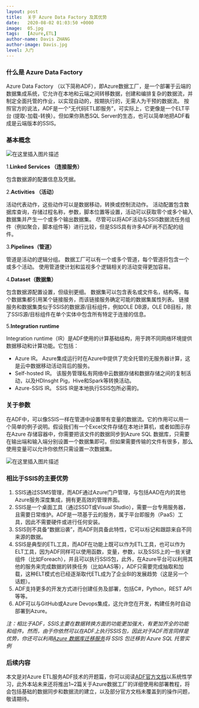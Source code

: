 ```yaml
---
layout: post
title:  关于 Azure Data Factory 及其优势
date:   2020-08-02 01:03:50 +0000
image:  05.jpg
tags:   [Azure,ETL]
author-name: Davis ZHANG
author-image: Davis.jpg
level: 入门
---
```


### 什么是 Azure Data Factory

Azure Data Factory （以下简称ADF），即Azure数据工厂，是一个部署于云端的数据集成系统，它允许在本地和云端之间转移数据，创建和编排复杂的数据流，并制定全面托管的作业，以实现自动的，按期执行的，无需人为干预的数据流。 按照官方的说法，ADF是一个“无代码ETL即服务”，可实际上，它更像是一个ELT平台 (提取-加载-转换）。但如果你熟悉SQL Server的生态，也可以简单地把ADF看成是云端版本的SSIS。


### 基本概念

![在这里插入图片描述](https://img-blog.csdnimg.cn/20200729233509210.png?x-oss-process=image/watermark,type_ZmFuZ3poZW5naGVpdGk,shadow_10,text_RC1CSSB8IERhdmlzIG9uIEJJ,size_16,color_FFFFFF,t_70)


1.**Linked Services （连接服务）**

包含数据源的配置信息及凭据。

2.**Activities （活动）**

活动代表动作，这些动作可以是数据移动，转换或控制流动作。 活动配置包含数据库查询，存储过程名称，参数，脚本位置等设置，活动可以获取零个或多个输入数据集并产生一个或多个输出数据集。 尽管可以将ADF活动与SSIS数据流任务组件（例如聚合，脚本组件等）进行比较，但是SSIS具有许多ADF尚不匹配的组件。

3.**Pipelines（管道）**

管道是活动的逻辑分组。 数据工厂可以有一个或多个管道，每个管道将包含一个或多个活动。 使用管道使计划和监视多个逻辑相关的活动变得更加容易。

4.**Dataset（数据集）**

包含数据源配置设置，但级别更细。 数据集可以包含表名或文件名，结构等。每个数据集都引用某个链接服务，而该链接服务确定可能的数据集属性列表。 链接服务和数据集类似于SSIS的数据源/目标组件，例如OLE DB源，OLE DB目标，除了SSIS源/目标组件在单个实体中包含所有特定于连接的信息。

5.**Integration runtime**

Integration runtime（IR）是ADF使用的计算基础结构，用于跨不同网络环境提供数据移动和计算功能。它包括：
   - Azure IR。 Azure集成运行时在Azure中提供了完全托管的无服务器计算，这是云中数据移动活动背后的服务。
   - Self-hosted IR。 该服务管理私有网络中云数据存储和数据存储之间的复制活动，以及HDInsght Pig，Hive和Spark等转换活动。
   - Azure-SSIS IR。 SSIS IR是本地执行SSIS包所必需的。


### 关于参数

在ADF中，可以像SSIS一样在管道中设置带有变量的数据流。它的作用可以用一个简单的例子说明。假设我们有一个Excel文件存储在本地计算机，或者如图示存在Azure 存储容器中，你需要把该文件的数据同步到Azure SQL 数据库，只需要在输出端和输入端分别设置一个数据集即可。但如果需要传输的文件有很多，那么使用变量可以允许你依然只需设置一次数据集。

![在这里插入图片描述](https://img-blog.csdnimg.cn/20200729233632645.png?x-oss-process=image/watermark,type_ZmFuZ3poZW5naGVpdGk,shadow_10,text_RC1CSSB8IERhdmlzIG9uIEJJ,size_16,color_FFFFFF,t_70)

### 相比于SSIS的主要优势

 1. SSIS通过SSMS管理，而ADF通过Azure门户管理，与包括AAD在内的其他Azure服务深度集成，拥有更高效的管理界面。
 2. SSIS是一个桌面工具（通过SSDT或Visual Studio），需要一台专用服务器，且需要日常维护。ADF是一项基于云的服务，属于平台即服务（PaaS）工具，因此不需要硬件或进行任何安装。 
 3. SSIS则不具备“数据沿袭”，而ADF则具备此特性，它可以标记和跟踪来自不同来源的数据。 
 4. SSIS是典型的ETL工具，而ADF在功能上既可以作为ETL工具，也可以作为ELT工具，因为ADF同样可以使用函数，变量，参数，以及SSIS上的一些关键组件（比如Foreach），并且可以执行SSIS包，此外，在Azure平台可以利用其他的服务来完成数据的转换任务（比如AAS等），ADF只需要完成抽取和加载，这种ELT模式也已经逐渐取代ETL成为了企业BI的发展趋势（这是另一个话题）。
 5. ADF支持更多的开发方式进行创建任务及部署，包括C#，Python，REST API等等。
 6. ADF可以与GitHub或Azure Devops集成，这允许您在开发，构建任务时自动部署到Azure。
 
 *注：相比于ADF，SSIS主要在数据转换方面的功能更加强大，有更加齐全的功能和组件。然而，由于你依然可以在ADF上执行SSIS包，因此对于ADF而言同样是优势，你还可以利用[Azure 数据库迁移服务](https://docs.microsoft.com/zh-cn/azure/dms/how-to-migrate-ssis-packages-managed-instance)将 SSIS 包迁移到 Azure SQL 托管实例*
 
### 后续内容

本文是对Azure ETL服务ADF技术的开题篇，你可以阅读[ADF官方文档](https://docs.microsoft.com/zh-cn/azure/data-factory/)以系统性学习，此外本站未来还将推出1~2篇关于Azure数据工厂的详细使用和部署教程，将会包括基础的数据同步和数据流的建立，以及部分官方文档未覆盖到的操作问题，敬请期待。



